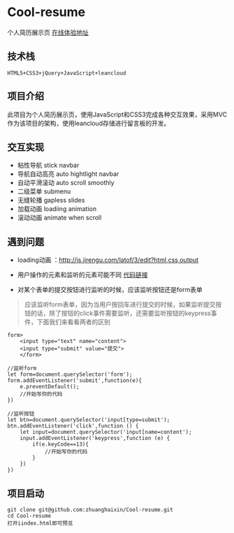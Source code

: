 # Cool-resume
个人简历展示页
[在线体验地址](https://zhuanghaixin.github.io/Cool-resume/src/)
## 技术栈
```
HTML5+CSS3+jQuery+JavaScript+leancloud
```

## 项目介绍
此项目为个人简历展示页，使用JavaScript和CSS3完成各种交互效果，采用MVC作为该项目的架构，使用leancloud存储进行留言板的开发。

## 交互实现
* 粘性导航 stick navbar
* 导航自动高亮 auto hightlight navbar
* 自动平滑滚动 auto scroll smoothly
* 二级菜单 submenu
* 无缝轮播 gapless slides
* 加载动画 loadiing animation
* 滚动动画 animate when scroll


## 遇到问题
- loading动画 ：http://js.jirengu.com/latof/3/edit?html,css,output
- 用户操作的元素和监听的元素可能不同
[代码链接](http://js.jirengu.com/forom/1/edit?html,css,js)

- 对某个表单的提交按钮进行监听的时候，应该监听按钮还是form表单
>应该监听form表单，因为当用户按回车进行提交的时候，如果监听提交按钮的话，除了按钮的click事件需要监听，还需要监听按钮的keypress事件，下面我们来看看两者的区别
```
form>
    <input type="text" name="content">
    <input type="submit" value="提交">
    </form>
```
```
//监听form
let form=document.querySelector('form');
form.addEventListener('submit',function(e){
    e.preventDefault();
    //开始写你的代码
})

```
```
//监听按钮
let btn=document.querySelector('input[type=submit');
btn.addEventListener('click',function () {
    let input=document.querySelector('input[name=content');
    input.addEventListener('keypress',function (e) {
        if(e.keyCode==13){
            //开始写你的代码
        }
    })
})

```

## 项目启动

```
git clone git@github.com:zhuanghaixin/Cool-resume.git
cd Cool-resume
打开iindex.html即可预览
```


